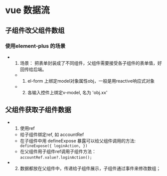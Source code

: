 # vue 数据流

## 子组件改父组件数组

### 使用element-plus 的场景

- 1. 场景： 把表单封装成了不同组件，父组件需要接受各子组件的表单值，好回传给后端。
  - 1. el-form 上绑定model对象属性obj，一般是用reactive响应式对象
  - 2. 各输入控件上绑定v-model, 名为 'obj.xx'



## 父组件获取子组件数据

- 1. 使用ref
  - 给子组件绑定ref, 如 accountRef
  - 在子组件中用 defineExpose 暴露可以给父组件调用的方法:` defineExpose({ loginAction, })`
  - 在父组件用子组件ref调用子组件方法： `accountRef.value?.loginAction();`


- 2. 数据都放在父组件中，传递给子组件展示，子组件通过事件来修改数组；